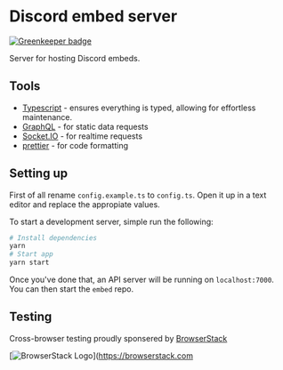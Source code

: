 # Discord embed server

[![Greenkeeper badge](https://badges.greenkeeper.io/samdenty99/server.svg?token=a5471ab4fb2cdbd6fe592bdfbb3c7e1c2a31ac3d6f8e199fb699a3ea1cea5f9a&ts=1526412148892)](https://greenkeeper.io/)

Server for hosting Discord embeds.

## Tools

- [Typescript](https://typescriptlang.org) - ensures everything is typed, allowing for effortless maintenance.
- [GraphQL](https://graphql.org/learn/) - for static data requests
- [Socket.IO](https://socket.io/) - for realtime requests
- [prettier](http://prettier.io) - for code formatting

## Setting up

First of all rename `config.example.ts` to `config.ts`. Open it up in a text editor and replace the appropiate values.

To start a development server, simple run the following:

```bash
# Install dependencies
yarn
# Start app
yarn start
```

Once you've done that, an API server will be running on `localhost:7000`. You can then start the `embed` repo.

## Testing

Cross-browser testing proudly sponsered by [BrowserStack](https://browserstack.com)

[![BrowserStack Logo](https://d98b8t1nnulk5.cloudfront.net/production/images/layout/logo-header.png?1469004780)](https://browserstack.com
